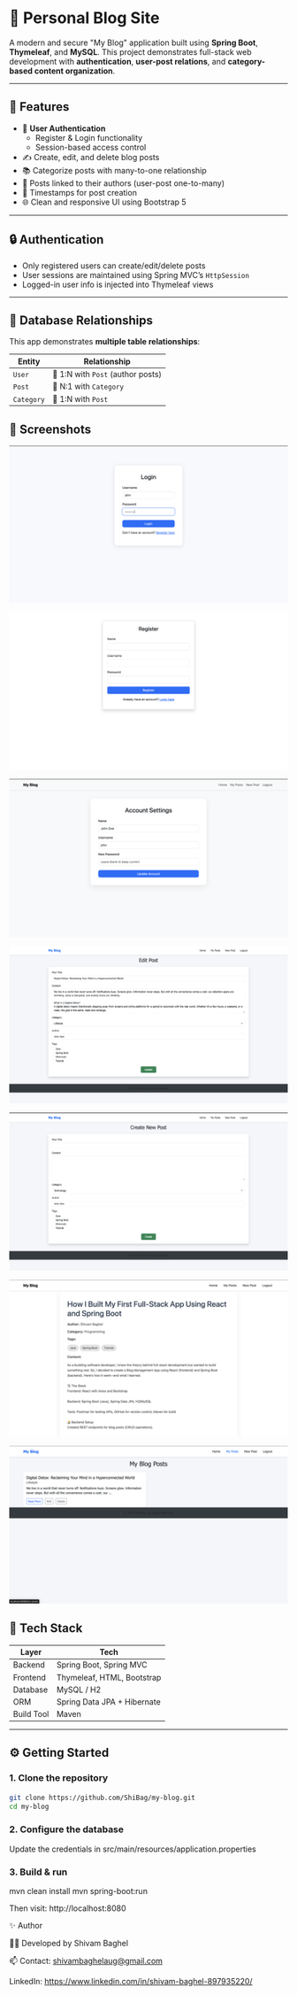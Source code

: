 # 📝 Personal Blog Site

A modern and secure "My Blog" application built using **Spring Boot**, **Thymeleaf**, and **MySQL**. This project demonstrates full-stack web development with **authentication**, **user-post relations**, and **category-based content organization**.

---

## 🚀 Features

- 🔐 **User Authentication**
  - Register & Login functionality
  - Session-based access control
- ✍️ Create, edit, and delete blog posts
- 📚 Categorize posts with many-to-one relationship
- 👤 Posts linked to their authors (user-post one-to-many)
- 📅 Timestamps for post creation
- 🌐 Clean and responsive UI using Bootstrap 5

---

## 🔒 Authentication

- Only registered users can create/edit/delete posts
- User sessions are maintained using Spring MVC’s `HttpSession`
- Logged-in user info is injected into Thymeleaf views

---

## 🧠 Database Relationships

This app demonstrates **multiple table relationships**:

| Entity     | Relationship                    |
|------------|----------------------------------|
| `User`     | 🔗 1:N with `Post` (author posts) |
| `Post`     | 🔗 N:1 with `Category`            |
| `Category` | 🔗 1:N with `Post`                |

## 📸 Screenshots

![Login](login.png)

![Register](register.png)

![Account Settings](account-settings.png)

![Edit Post](edit-post.png)

![New Post](new-post.png)

![Post Details](post-details.png)

![Your Posts](your-posts.png)

## 🧪 Tech Stack

| Layer        | Tech                           |
|-------------|---------------------------------|
| Backend      | Spring Boot, Spring MVC         |
| Frontend     | Thymeleaf, HTML, Bootstrap      |
| Database     | MySQL / H2                      |
| ORM          | Spring Data JPA + Hibernate     |
| Build Tool   | Maven                           |

---

## ⚙️ Getting Started

### 1. Clone the repository

```bash
git clone https://github.com/ShiBag/my-blog.git
cd my-blog
```

### 2. Configure the database
Update the credentials in src/main/resources/application.properties

### 3. Build & run
mvn clean install
mvn spring-boot:run

Then visit:
http://localhost:8080



✨ Author

👨‍💻 Developed by Shivam Baghel

📫 Contact: shivambaghelaug@gmail.com

LinkedIn: https://www.linkedin.com/in/shivam-baghel-897935220/


